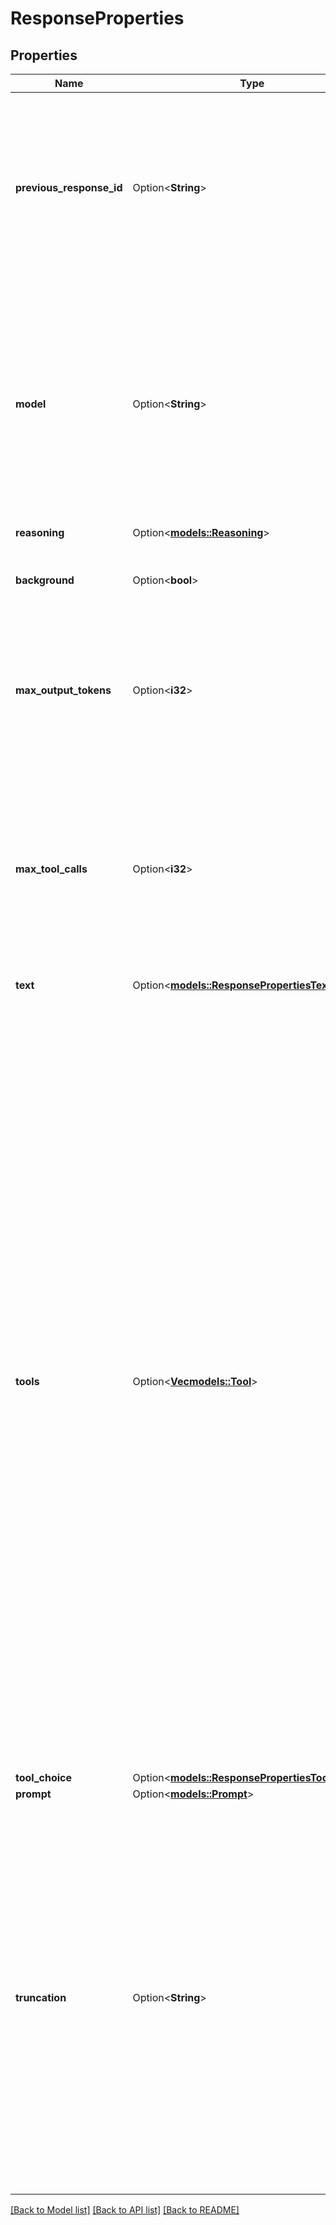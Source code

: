 # ResponseProperties

## Properties

Name | Type | Description | Notes
------------ | ------------- | ------------- | -------------
**previous_response_id** | Option<**String**> | The unique ID of the previous response to the model. Use this to create multi-turn conversations. Learn more about [conversation state](https://platform.openai.com/docs/guides/conversation-state). Cannot be used in conjunction with `conversation`.  | [optional]
**model** | Option<**String**> | Model ID used to generate the response, like `gpt-4o` or `o3`. OpenAI offers a wide range of models with different capabilities, performance characteristics, and price points. Refer to the [model guide](https://platform.openai.com/docs/models) to browse and compare available models.  | [optional]
**reasoning** | Option<[**models::Reasoning**](Reasoning.md)> |  | [optional]
**background** | Option<**bool**> | Whether to run the model response in the background. [Learn more](https://platform.openai.com/docs/guides/background).  | [optional]
**max_output_tokens** | Option<**i32**> | An upper bound for the number of tokens that can be generated for a response, including visible output tokens and [reasoning tokens](https://platform.openai.com/docs/guides/reasoning).  | [optional]
**max_tool_calls** | Option<**i32**> | The maximum number of total calls to built-in tools that can be processed in a response. This maximum number applies across all built-in tool calls, not per individual tool. Any further attempts to call a tool by the model will be ignored.  | [optional]
**text** | Option<[**models::ResponsePropertiesText**](ResponseProperties_text.md)> |  | [optional]
**tools** | Option<[**Vec<models::Tool>**](Tool.md)> | An array of tools the model may call while generating a response. You can specify which tool to use by setting the `tool_choice` parameter.  We support the following categories of tools: - **Built-in tools**: Tools that are provided by OpenAI that extend the   model's capabilities, like [web search](https://platform.openai.com/docs/guides/tools-web-search)   or [file search](https://platform.openai.com/docs/guides/tools-file-search). Learn more about   [built-in tools](https://platform.openai.com/docs/guides/tools). - **MCP Tools**: Integrations with third-party systems via custom MCP servers   or predefined connectors such as Google Drive and SharePoint. Learn more about   [MCP Tools](https://platform.openai.com/docs/guides/tools-connectors-mcp). - **Function calls (custom tools)**: Functions that are defined by you,   enabling the model to call your own code with strongly typed arguments   and outputs. Learn more about   [function calling](https://platform.openai.com/docs/guides/function-calling). You can also use   custom tools to call your own code.  | [optional]
**tool_choice** | Option<[**models::ResponsePropertiesToolChoice**](ResponseProperties_tool_choice.md)> |  | [optional]
**prompt** | Option<[**models::Prompt**](Prompt.md)> |  | [optional]
**truncation** | Option<**String**> | The truncation strategy to use for the model response. - `auto`: If the input to this Response exceeds   the model's context window size, the model will truncate the   response to fit the context window by dropping items from the beginning of the conversation. - `disabled` (default): If the input size will exceed the context window   size for a model, the request will fail with a 400 error.  | [optional]

[[Back to Model list]](../README.md#documentation-for-models) [[Back to API list]](../README.md#documentation-for-api-endpoints) [[Back to README]](../README.md)


